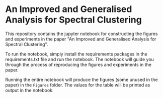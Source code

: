 # An Improved and Generalised Analysis for Spectral Clustering
This repository contains the jupyter notebook for constructing the figures and experiments in the paper "An Improved and Generalised Analysis for Spectral Clustering".

To run the notebook, simply install the requirements packages in the requirements.txt file and run the notebook. The notebook will guide you through the process of reproducing the figures and experiments in the paper.

Running the entire notebook will produce the figures (some unused in the paper) in the `Figures` folder. The values for the table will be printed as output in the notebook.